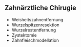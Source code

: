 ## Zahnärztliche Chirugie

- Weisheitszahnentfernung
- Wurzelspitzenresektion
- Wurzelrestentfernung
- Zystektomie
- Zahnfleischmodellation
